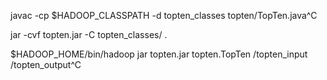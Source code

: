 javac -cp $HADOOP_CLASSPATH -d topten_classes topten/TopTen.java^C


jar -cvf topten.jar -C topten_classes/ .

$HADOOP_HOME/bin/hadoop jar topten.jar topten.TopTen /topten_input /topten_output^C
